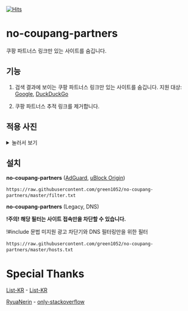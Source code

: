 [![Hits](https://hits.seeyoufarm.com/api/count/incr/badge.svg?url=https%3A%2F%2Fgithub.com%2Fgreen1052%2Fno-coupang-partners&count_bg=%2379C83D&title_bg=%23555555&icon=&icon_color=%23E7E7E7&title=hits&edge_flat=false)](https://hits.seeyoufarm.com)

# no-coupang-partners

쿠팡 파트너스 링크만 있는 사이트를 숨깁니다.

## 기능

1. 검색 결과에 보이는 쿠팡 파트너스 링크만 있는 사이트를 숨깁니다. 지원 대상: [Google](https://google.com), [DuckDuckGo](https://duckduckgo.com/)


2. 쿠팡 파트너스 추적 링크를 제거합니다.

## 적용 사진

<details>
<summary>눌러서 보기</summary>

사용 전:

![before](before.png)

사용 후:

![after](after.png)
</details>

## 설치

**no-coupang-partners** ([AdGuard](https://adguard.com), [uBlock Origin](https://github.com/gorhill/uBlock))

```
https://raw.githubusercontent.com/green1052/no-coupang-partners/master/filter.txt
```

**no-coupang-partners** (Legacy, DNS)

**!주의! 해당 필터는 사이트 접속만을 차단할 수 있습니다.**

!#include 문법 미지원 광고 차단기와 DNS 필터링만을 위한 필터

```
https://raw.githubusercontent.com/green1052/no-coupang-partners/master/hosts.txt
```

# Special Thanks

[List-KR](https://github.com/List-KR) - [List-KR](https://github.com/List-KR/List-KR)

[RyuaNerin](https://github.com/RyuaNerin) - [only-stackoverflow](https://github.com/RyuaNerin/only-stackoverflow)
